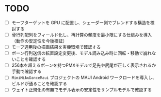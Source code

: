 # TODO

- [ ] モーフターゲットを GPU に配置し、シェーダー側でブレンドする構造を検討する
- [ ] 骨行列配列をフィールド化し、再計算の頻度を最小限にする仕組みを導入（動作の安定性を今後検証）
- [ ] モーフ適用後の描画結果を実機環境で確認する
- [ ] ボーン行列送信の転置設定変更後、モデル読み込み時に回転・移動で崩れないことを確認する
- [ ] 256本を超えるボーンを持つPMXモデルで足先や尻尾が正しく表示されるか手動で確認する
- [ ] `MiniMikuDanceMaui` プロジェクトの MAUI Android ワークロードを導入し、ビルドが通ることを確認する
- [ ] ウェイト正規化の有無でモデル表示の安定性をサンプルモデルで確認する
